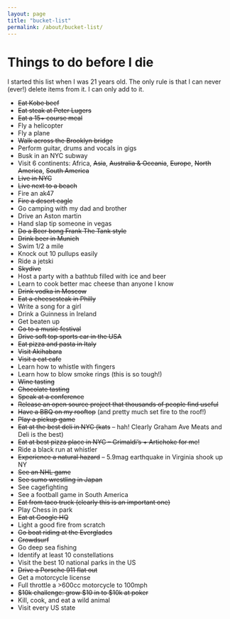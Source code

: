 ```yaml
---
layout: page
title: "bucket-list"
permalink: /about/bucket-list/
---
```




# Things to do before I die

I started this list when I was 21 years old. The only rule is that I can never (ever!) delete items from it. I can only add to it.

- ~~Eat Kobe beef~~
- ~~Eat steak at Peter Lugers~~
- ~~Eat a 15+ course meal~~
- Fly a helicopter
- Fly a plane
- ~~Walk across the Brooklyn bridge~~
- Perform guitar, drums and vocals in gigs
- Busk in an NYC subway
- Visit 6 continents: Africa, ~~Asia~~, ~~Australia & Oceania~~, ~~Europe~~, ~~North America~~, ~~South America~~
- ~~Live in NYC~~
- ~~Live next to a beach~~
- Fire an ak47
- ~~Fire a desert eagle~~
- Go camping with my dad and brother
- Drive an Aston martin
- Hand slap tip someone in vegas
- ~~Do a Beer bong Frank The Tank style~~
- ~~Drink beer in Munich~~
- Swim 1/2 a mile
- Knock out 10 pullups easily
- Ride a jetski
- ~~Skydive~~
- Host a party with a bathtub filled with ice and beer
- Learn to cook better mac cheese than anyone I know
- ~~Drink vodka in Moscow~~
- ~~Eat a cheesesteak in Philly~~
- Write a song for a girl
- Drink a Guinness in Ireland
- Get beaten up
- ~~Go to a music festival~~
- ~~Drive soft top sports car in the USA~~
- ~~Eat pizza and pasta in Italy~~
- ~~Visit Akihabara~~
- ~~Visit a cat cafe~~
- Learn how to whistle with fingers
- Learn how to blow smoke rings (this is so tough!)
- ~~Wine tasting~~
- ~~Chocolate tasting~~
- ~~Speak at a conference~~
- ~~Release an open source project that thousands of people find useful~~
- ~~Have a BBQ on my rooftop~~ (and pretty much set fire to the roof!)
- ~~Play a pickup game~~
- ~~Eat at the best deli in NYC (kats~~ – hah! Clearly Graham Ave Meats and Deli is the best)
- ~~Eat at best pizza place in NYC – Grimaldi’s + Artichoke for me!~~
- Ride a black run at whistler
- ~~Experience a natural hazard~~ – 5.9mag earthquake in Virginia shook up NY
- ~~See an NHL game~~
- ~~See sumo wrestling in Japan~~
- See cagefighting
- See a football game in South America
- ~~Eat from taco truck (clearly this is an important one)~~
- Play Chess in park
- ~~Eat at Google HQ~~
- Light a good fire from scratch
- ~~Go boat riding at the Everglades~~
- ~~Crowdsurf~~
- Go deep sea fishing
- Identify at least 10 constellations
- Visit the best 10 national parks in the US
- ~~Drive a Porsche 911 flat out~~
- Get a motorcycle license
- Full throttle a >600cc motorcycle to 100mph
- ~~$10k challenge: grow $10 in to $10k at poker~~
- Kill, cook, and eat a wild animal
- Visit every US state
